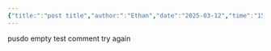 ```yaml
---
{"title:":"post title","author:":"Ethan","date":"2025-03-12","time":"15:59:07","dg-publish":true,"dg-note-icon":"5","dg-pinned":"false","dg-home":"true","tags":["tag1","tag2","tag3","gardenEntry"],"catalog":"catalog1","permalink":"/test/","pinned":"false","dgPassFrontmatter":true,"created":"2025-03-12T16:05:19.379+01:00","updated":"2025-03-12T18:01:17.978+01:00"}
---
```


pusdo empty
test comment
try again

